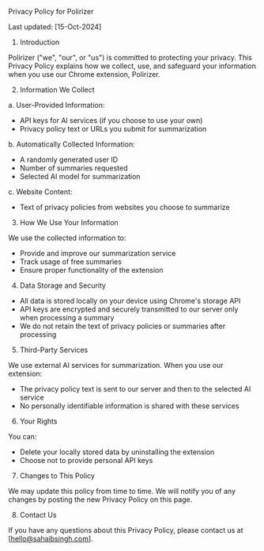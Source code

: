 Privacy Policy for Polirizer

Last updated: [15-Oct-2024]

1. Introduction

Polirizer ("we", "our", or "us") is committed to protecting your privacy. This Privacy Policy explains how we collect, use, and safeguard your information when you use our Chrome extension, Polirizer.

2. Information We Collect

a. User-Provided Information:
   - API keys for AI services (if you choose to use your own)
   - Privacy policy text or URLs you submit for summarization

b. Automatically Collected Information:
   - A randomly generated user ID
   - Number of summaries requested
   - Selected AI model for summarization

c. Website Content:
   - Text of privacy policies from websites you choose to summarize

3. How We Use Your Information

We use the collected information to:
   - Provide and improve our summarization service
   - Track usage of free summaries
   - Ensure proper functionality of the extension

4. Data Storage and Security

- All data is stored locally on your device using Chrome's storage API
- API keys are encrypted and securely transmitted to our server only when processing a summary
- We do not retain the text of privacy policies or summaries after processing

5. Third-Party Services

We use external AI services for summarization. When you use our extension:
   - The privacy policy text is sent to our server and then to the selected AI service
   - No personally identifiable information is shared with these services

6. Your Rights

You can:
   - Delete your locally stored data by uninstalling the extension
   - Choose not to provide personal API keys

7. Changes to This Policy

We may update this policy from time to time. We will notify you of any changes by posting the new Privacy Policy on this page.

8. Contact Us

If you have any questions about this Privacy Policy, please contact us at [hello@sahaibsingh.com].
